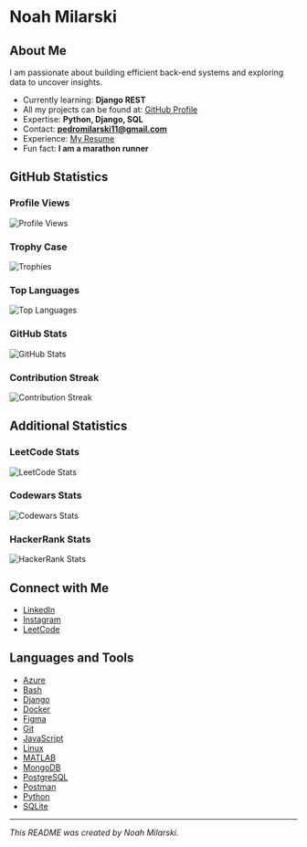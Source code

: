 # Noah Milarski

## About Me

I am passionate about building efficient back-end systems and exploring data to uncover insights.

- Currently learning: **Django REST**
- All my projects can be found at: [GitHub Profile](https://github.com/pedro-noah)
- Expertise: **Python, Django, SQL**
- Contact: **pedromilarski11@gmail.com**
- Experience: [My Resume](https://docs.google.com/document/d/1OTYXET3NNWwkwpeczTL_EYAdJN6_tRkLtFY4UE86TEk/edit?usp=sharing)
- Fun fact: **I am a marathon runner**

## GitHub Statistics

### Profile Views

![Profile Views](https://komarev.com/ghpvc/?username=noah-milarski&label=Profile%20views&color=6e8c8e&style=flat&background=000000)

### Trophy Case

![Trophies](https://github-profile-trophy.vercel.app/?username=noah-milarski&theme=dark)

### Top Languages

![Top Languages](https://github-readme-stats.vercel.app/api/top-langs?username=noah-milarski&show_icons=true&locale=en&layout=compact&theme=dark)

### GitHub Stats

![GitHub Stats](https://github-readme-stats.vercel.app/api?username=noah-milarski&show_icons=true&locale=en&theme=dark)

### Contribution Streak

![Contribution Streak](https://github-readme-streak-stats.herokuapp.com/?user=noah-milarski&theme=dark)

## Additional Statistics

### LeetCode Stats

![LeetCode Stats](https://leetcode-stats-six.vercel.app/api?username=noah-lima&theme=dark)

### Codewars Stats

![Codewars Stats](https://www.codewars.com/users/noah_lima/badges/micro)

### HackerRank Stats

![HackerRank Stats](https://img.shields.io/badge/HackerRank-Profile-orange?style=flat&logo=hackerrank&logoColor=white&color=black)

## Connect with Me

- [LinkedIn](https://www.linkedin.com/in/pedro-milarski-9485572a5/)
- [Instagram](https://instagram.com/@noah.lima)
- [LeetCode](https://www.leetcode.com/noah-lima)

## Languages and Tools

- [Azure](https://azure.microsoft.com/en-in/)
- [Bash](https://www.gnu.org/software/bash/)
- [Django](https://www.djangoproject.com/)
- [Docker](https://www.docker.com/)
- [Figma](https://www.figma.com/)
- [Git](https://git-scm.com/)
- [JavaScript](https://developer.mozilla.org/en-US/docs/Web/JavaScript)
- [Linux](https://www.linux.org/)
- [MATLAB](https://www.mathworks.com/)
- [MongoDB](https://www.mongodb.com/)
- [PostgreSQL](https://www.postgresql.org)
- [Postman](https://postman.com)
- [Python](https://www.python.org)
- [SQLite](https://www.sqlite.org/)

---

*This README was created by Noah Milarski.*

